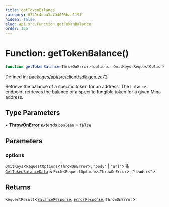```yaml
---
title: getTokenBalance
category: 6749c4dba3a7a4005bae1197
hidden: false
slug: api.src.Function.getTokenBalance
order: 165
---
```


# Function: getTokenBalance()

```ts
function getTokenBalance<ThrowOnError>(options: OmitKeys<RequestOptions<ThrowOnError>, "body" | "url"> & GetTokenBalanceData & Pick<RequestOptions<ThrowOnError>, "headers">): RequestResult<BalanceResponse, ErrorResponse, ThrowOnError>
```

Defined in: [packages/api/src/client/sdk.gen.ts:72](https://github.com/zkcloudworker/minatokens-lib/blob/main/packages/api/src/client/sdk.gen.ts#L72)

Retrieve the balance of a specific token for an address.
The `balance` endpoint retrieves the balance of a specific fungible token for a given Mina address.

## Type Parameters

• **ThrowOnError** *extends* `boolean` = `false`

## Parameters

### options

`OmitKeys`\<`RequestOptions`\<`ThrowOnError`\>, `"body"` \| `"url"`\> & [`GetTokenBalanceData`](apisrctypealiasgettokenbalancedata) & `Pick`\<`RequestOptions`\<`ThrowOnError`\>, `"headers"`\>

## Returns

`RequestResult`\<[`BalanceResponse`](apisrctypealiasbalanceresponse), [`ErrorResponse`](apisrctypealiaserrorresponse), `ThrowOnError`\>

